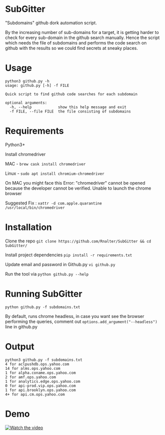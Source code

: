 # SubGitter
"Subdomains" github dork  automation script. 

By the increasing number of sub-domains for a target, it is getting harder to check for every sub-domain in the github search manually. Hence the script which needs the file of subdomains and performs the code search on github with the results so we could find secrets at sneaky places.

# Usage

```
python3 github.py -h
usage: github.py [-h] -f FILE

Quick script to find github code searches for each subdomain

optional arguments:
  -h, --help            show this help message and exit
  -f FILE, --file FILE  the file consisting of subdomains
```

# Requirements

Python3+

Install chromedriver

MAC - `brew cask install chromedriver` 

Linux - `sudo apt install chromium-chromedriver`


On MAC you might face this
Error: "chromedriver" cannot be opened because the developer cannot be verified. Unable to launch the chrome browser

Suggested Fix : `xattr -d com.apple.quarantine /usr/local/bin/chromedriver`


# Installation

Clone the repo `git clone https://github.com/Rnalter/SubGitter && cd SubGitter/`

Install project dependencies `pip install -r requirements.txt`

Update email and password in Github.py `vi github.py`

Run the tool via `python github.py --help`

# Running SubGitter

`python github.py -f subdomains.txt`

By default, runs chrome headless, in case you want see the browser performing the queries, comment out `options.add_argument("--headless")` line in github.py

# Output

```
python3 github.py -f subdomains.txt
4 for aclpushdb.ops.yahoo.com
14 for alms.ops.yahoo.com
1 for alpha.coname.ops.yahoo.com
2 for amf.ops.yahoo.com
1 for analytics.edge.ops.yahoo.com
0 for api-prod.vip.ops.yahoo.com
1 for api.brooklyn.ops.yahoo.com
4+ for api.cm.ops.yahoo.com
```

# Demo

[![Watch the video](https://j.gifs.com/zvjvNY.gif)](https://youtu.be/K7vGJD-MdSM)
